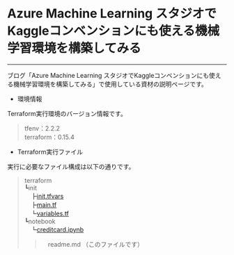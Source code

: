# Azure Machine Learning スタジオでKaggleコンベンションにも使える機械学習環境を構築してみる

----

ブログ「Azure Machine Learning スタジオでKaggleコンベンションにも使える機械学習環境を構築してみる」で使用している資材の説明ページです。

- 環境情報

Terraform実行環境のバージョン情報です。

>tfenv：2.2.2  
>terraform：0.15.4

- Terraform実行ファイル

実行に必要なファイル構成は以下の通りです。

>terraform   
> ┗init  
>   　┣[init.tfvars](terraform/init/init.tfvars)  
>   　┣[main.tf](terraform/init/main.tf)  
>   　┗[variables.tf](terraform/init/variables.tf)  
> ┗notebook  
>   　┗[creditcard.ipynb](notebook/creditcard.ipynb)
> >　readme.md  （このファイルです）

